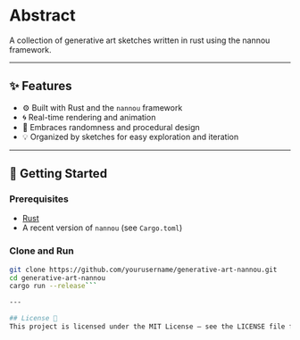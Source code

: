# Abstract
A collection of generative art sketches written in rust using the nannou framework.  

---

## ✨ Features

- ⚙️ Built with Rust and the `nannou` framework
- 🌀 Real-time rendering and animation
- 🎲 Embraces randomness and procedural design
- 💡 Organized by sketches for easy exploration and iteration

---

## 🚀 Getting Started

### Prerequisites

- [Rust](https://www.rust-lang.org/tools/install)
- A recent version of `nannou` (see `Cargo.toml`)

### Clone and Run

```bash
git clone https://github.com/yourusername/generative-art-nannou.git
cd generative-art-nannou
cargo run --release```

---

## License 🪪
This project is licensed under the MIT License — see the LICENSE file for details.

